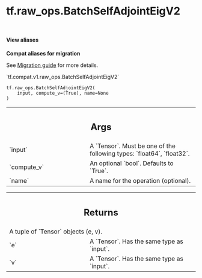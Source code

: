 <div itemscope itemtype="http://developers.google.com/ReferenceObject">
<meta itemprop="name" content="tf.raw_ops.BatchSelfAdjointEigV2" />
<meta itemprop="path" content="Stable" />
</div>

# tf.raw_ops.BatchSelfAdjointEigV2

<!-- Insert buttons and diff -->

<table class="tfo-notebook-buttons tfo-api nocontent" align="left">

</table>





<section class="expandable">
  <h4 class="showalways">View aliases</h4>
  <p>
<b>Compat aliases for migration</b>
<p>See
<a href="https://www.tensorflow.org/guide/migrate">Migration guide</a> for
more details.</p>
<p>`tf.compat.v1.raw_ops.BatchSelfAdjointEigV2`</p>
</p>
</section>

<pre class="devsite-click-to-copy prettyprint lang-py tfo-signature-link">
<code>tf.raw_ops.BatchSelfAdjointEigV2(
    input, compute_v=(True), name=None
)
</code></pre>



<!-- Placeholder for "Used in" -->


<!-- Tabular view -->
 <table class="responsive fixed orange">
<colgroup><col width="214px"><col></colgroup>
<tr><th colspan="2"><h2 class="add-link">Args</h2></th></tr>

<tr>
<td>
`input`
</td>
<td>
A `Tensor`. Must be one of the following types: `float64`, `float32`.
</td>
</tr><tr>
<td>
`compute_v`
</td>
<td>
An optional `bool`. Defaults to `True`.
</td>
</tr><tr>
<td>
`name`
</td>
<td>
A name for the operation (optional).
</td>
</tr>
</table>



<!-- Tabular view -->
 <table class="responsive fixed orange">
<colgroup><col width="214px"><col></colgroup>
<tr><th colspan="2"><h2 class="add-link">Returns</h2></th></tr>
<tr class="alt">
<td colspan="2">
A tuple of `Tensor` objects (e, v).
</td>
</tr>
<tr>
<td>
`e`
</td>
<td>
A `Tensor`. Has the same type as `input`.
</td>
</tr><tr>
<td>
`v`
</td>
<td>
A `Tensor`. Has the same type as `input`.
</td>
</tr>
</table>

